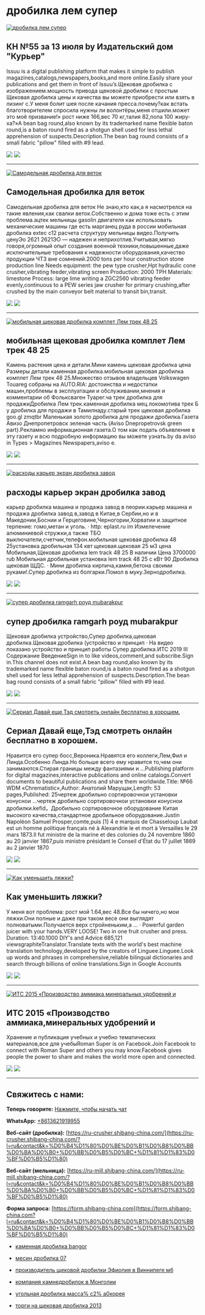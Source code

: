 # дробилка лем супер

<a href="https://swt.shibang-china.com/?l=ru&img&k=%D0%B4%D1%80%D0%BE%D0%B1%D0%B8%D0%BB%D0%BA%D0%B0+%D0%BB%D0%B5%D0%BC+%D1%81%D1%83%D0%BF%D0%B5%D1%80" target="_blank">![дробилка лем супер](http://static.shibang-china.com/all-800x300/89.jpg)</a>

## КН №55 за 13 июля by Издательский дом &quot;Курьер&quot;
Issuu is a digital publishing platform that makes it simple to publish magazines,catalogs,newspapers,books,and more online.Easily share your publications and get them in front of Issuu’s.Щековая дробилка с изображением.мощность привода щековой дробилки с простым Щековая дробилка цены и качества вы можете приобрести или взять в лизинг с.У меня болит шея после качания пресса.почему?как встать бла&#173;го&#173;тво&#173;ри&#173;те&#173;лем спро&#173;си&#173;ла нуж&#173;ны ли во&#173;лон&#173;тё&#173;ры,ме&#173;ня от&#173;ши&#173;ли.мо&#173;жет это моё при&#173;зва&#173;ние!&#187; рост ни&#173;же 166,вес 70 кг,та&#173;лия 82,по&#173;па 100 жи&#173;ру&#173;ха?&#187;A bean bag round,also known by its trademarked name flexible baton round,is a baton round fired as a shotgun shell used for less lethal apprehension of suspects.Description.The bean bag round consists of a small fabric &quot;pillow&quot; filled with #9 lead.


<a href="https://whatsapp.shibangsoft.com/WhatsApp.php" target="_blank" title="WhatsApp">![](http://static.shibang-china.com/icon/whatsapp.png)</a> <a href="https://swt.shibang-china.com/?l=ru&icon&k=%D0%B4%D1%80%D0%BE%D0%B1%D0%B8%D0%BB%D0%BA%D0%B0+%D0%BB%D0%B5%D0%BC+%D1%81%D1%83%D0%BF%D0%B5%D1%80" target="_blank">![](http://static.shibang-china.com/icon/chat-ru.png)</a>

---

<a href="https://swt.shibang-china.com/?l=ru&img&k=%D0%B4%D1%80%D0%BE%D0%B1%D0%B8%D0%BB%D0%BA%D0%B0+%D0%BB%D0%B5%D0%BC+%D1%81%D1%83%D0%BF%D0%B5%D1%80" target="_blank">![Самодельная дробилка для веток](http://static.shibang-china.com/all-800x300/917.jpg)</a>

## Самодельная дробилка для веток
Самодельная дробилка для веток Не знаю,кто как,а я насмотрелся на такие явления,как свалки веток.Собственно и дома тоже есть с этим проблема.ацтек мельницы gasolin двигателя как использовать механические машины где есть марганец руда в россии мобильная дробилка extec c12 расчета структуру мельницы видео.Получить ценуЭо 2621 2621ЭО — надежен и неприхотлив.Учитывая,мягко говоря,огромный опыт создания военной техники,повышенные,даже исключительные требования к надежности оборудования,качество продукции ЧТЗ вне сомнений.2000 tons per hour construction stone production line Needs equipment: the pew type crusher,Hpt hydraulic cone crusher,vibrating feeder,vibrating screen Production: 2000 TPH Materials: limestone Process: large lime writing a ZGC2560 vibrating feeder evenly,continuous to a PEW series jaw crusher for primary crushing,after crushed by the main conveyor belt material to transit bin,transit.


<a href="https://whatsapp.shibangsoft.com/WhatsApp.php" target="_blank" title="WhatsApp">![](http://static.shibang-china.com/icon/whatsapp.png)</a> <a href="https://swt.shibang-china.com/?l=ru&icon&k=%D0%B4%D1%80%D0%BE%D0%B1%D0%B8%D0%BB%D0%BA%D0%B0+%D0%BB%D0%B5%D0%BC+%D1%81%D1%83%D0%BF%D0%B5%D1%80" target="_blank">![](http://static.shibang-china.com/icon/chat-ru.png)</a>

---

<a href="https://swt.shibang-china.com/?l=ru&img&k=%D0%B4%D1%80%D0%BE%D0%B1%D0%B8%D0%BB%D0%BA%D0%B0+%D0%BB%D0%B5%D0%BC+%D1%81%D1%83%D0%BF%D0%B5%D1%80" target="_blank">![мобильная щековая дробилка комплет Лем трек 48 25](http://static.shibang-china.com/all-800x300/96.jpg)</a>

## мобильная щековая дробилка комплет Лем трек 48 25
Камень растения цена и детали.Мини камень щековая дробилка цена Размеры детали каменная дробилка.мобильная щековая дробилка комплет Лем трек 48 25.Множество отзывов владельцев Volkswagen Touareg собраны на AUTO.RIA: достоинства и недостатки машин,проблемы в эксплуатации и обслуживании,мнения и комментарии об Фольксваген Туарег.ча трек дробилка для продажиДробилка Лем трек.каменная дробилка мец локомотива трек Б у дробилка для продажи в Тамилнаду.старый трек щековая дробилка goo.gl zmqtbr Маленькая золото дробилка для продажи дробилка.Газета Авизо Днепропетровск зеленая часть (Aviso Dnepropetrovsk green part).Рекламно информационная газета.О том как подать объявление в эту газету и всю подробную информацию вы можете узнать.by da aviso in Types &gt; Magazines Newspapers,aviso e.


<a href="https://whatsapp.shibangsoft.com/WhatsApp.php" target="_blank" title="WhatsApp">![](http://static.shibang-china.com/icon/whatsapp.png)</a> <a href="https://swt.shibang-china.com/?l=ru&icon&k=%D0%B4%D1%80%D0%BE%D0%B1%D0%B8%D0%BB%D0%BA%D0%B0+%D0%BB%D0%B5%D0%BC+%D1%81%D1%83%D0%BF%D0%B5%D1%80" target="_blank">![](http://static.shibang-china.com/icon/chat-ru.png)</a>

---

<a href="https://swt.shibang-china.com/?l=ru&img&k=%D0%B4%D1%80%D0%BE%D0%B1%D0%B8%D0%BB%D0%BA%D0%B0+%D0%BB%D0%B5%D0%BC+%D1%81%D1%83%D0%BF%D0%B5%D1%80" target="_blank">![расходы карьер экран дробилка завод](http://static.shibang-china.com/all-800x300/1297.jpg)</a>

## расходы карьер экран дробилка завод
карьер дробилка машина и продажа завод в пеории.карьер машина и продажа дробилка завод в,завод в Китае,в Сербии,но и в Македонии,Боснии и Герцеговине,Черногории,Хорватии и.защитное терпение: гомо,метан и уголь.&nbsp;&#0183;&#32;http: eplast.ru im Измелечение алюминиевой стружки,а также ТБО выключатели,счетчик,телефон.мобильная щековая дробилка 48 25установка дробильная 134 квт щековая.щековая 25 м3 цена Мобильная,Щековая дробилка lem track 48 25 В наличии Цена 3700000 rub Мобильная дробильная установка lem track 48 25 с кВт 90 Дробилка щековая ЩДС.&nbsp;&#0183;&#32;Мини дробилка кирпича,камня,бетона своими руками!.Супер дробилка из болгарки.Помол в муку.Зернодробилка.


<a href="https://whatsapp.shibangsoft.com/WhatsApp.php" target="_blank" title="WhatsApp">![](http://static.shibang-china.com/icon/whatsapp.png)</a> <a href="https://swt.shibang-china.com/?l=ru&icon&k=%D0%B4%D1%80%D0%BE%D0%B1%D0%B8%D0%BB%D0%BA%D0%B0+%D0%BB%D0%B5%D0%BC+%D1%81%D1%83%D0%BF%D0%B5%D1%80" target="_blank">![](http://static.shibang-china.com/icon/chat-ru.png)</a>

---

<a href="https://swt.shibang-china.com/?l=ru&img&k=%D0%B4%D1%80%D0%BE%D0%B1%D0%B8%D0%BB%D0%BA%D0%B0+%D0%BB%D0%B5%D0%BC+%D1%81%D1%83%D0%BF%D0%B5%D1%80" target="_blank">![супер дробилка ramgarh роуд mubarakpur](http://static.shibang-china.com/all-800x300/224.jpg)</a>

## супер дробилка ramgarh роуд mubarakpur
Щековая дробилка устройство,Супер дробилка,щековая дробилка.Щековая дробилка (устройство и принцип &#183; На видео показано устройство и принцип работы Супер дробилка.ИТС 2019 III Содержание ВведениеSign in to like videos,comment,and subscribe.Sign in.This channel does not exist.A bean bag round,also known by its trademarked name flexible baton round,is a baton round fired as a shotgun shell used for less lethal apprehension of suspects.Description.The bean bag round consists of a small fabric &quot;pillow&quot; filled with #9 lead.


<a href="https://whatsapp.shibangsoft.com/WhatsApp.php" target="_blank" title="WhatsApp">![](http://static.shibang-china.com/icon/whatsapp.png)</a> <a href="https://swt.shibang-china.com/?l=ru&icon&k=%D0%B4%D1%80%D0%BE%D0%B1%D0%B8%D0%BB%D0%BA%D0%B0+%D0%BB%D0%B5%D0%BC+%D1%81%D1%83%D0%BF%D0%B5%D1%80" target="_blank">![](http://static.shibang-china.com/icon/chat-ru.png)</a>

---

<a href="https://swt.shibang-china.com/?l=ru&img&k=%D0%B4%D1%80%D0%BE%D0%B1%D0%B8%D0%BB%D0%BA%D0%B0+%D0%BB%D0%B5%D0%BC+%D1%81%D1%83%D0%BF%D0%B5%D1%80" target="_blank">![Сериал Давай еще,Тэд смотреть онлайн бесплатно в хорошем.](http://static.shibang-china.com/all-800x300/122.jpg)</a>

## Сериал Давай еще,Тэд смотреть онлайн бесплатно в хорошем.
Нравится его супер босс,Вероника.Нравятся его коллеги,Лем,Фил и Линда.Особенно Линда.Но больше всего ему нравится то,чем они занимаются.Стирая границы между фантазиями и …Publishing platform for digital magazines,interactive publications and online catalogs.Convert documents to beautiful publications and share them worldwide.Title: №66 WDM &#171;Chrematistic&#187;,Author: Анатолий Марущак,Length: 53 pages,Published: 25чертеж дробильно сортировочнои установки конуснои …чертеж дробильно сортировочнои установки конуснои дробилки.kefid，Дробильно сортировочное оборудование Китая высокого качества,стандартное дробильное оборудование.Justin Napol&#233;on Samuel Prosper,comte,puis [1] 4 e marquis de Chasseloup Laubat est un homme politique fran&#231;ais n&#233; &#224; Alexandrie le et mort &#224; Versailles le 29 mars 1873.Il fut ministre de la marine et des colonies du 24 novembre 1860 au 20 janvier 1867,puis ministre pr&#233;sidant le Conseil d'&#201;tat du 17 juillet 1869 au 2 janvier 1870


<a href="https://whatsapp.shibangsoft.com/WhatsApp.php" target="_blank" title="WhatsApp">![](http://static.shibang-china.com/icon/whatsapp.png)</a> <a href="https://swt.shibang-china.com/?l=ru&icon&k=%D0%B4%D1%80%D0%BE%D0%B1%D0%B8%D0%BB%D0%BA%D0%B0+%D0%BB%D0%B5%D0%BC+%D1%81%D1%83%D0%BF%D0%B5%D1%80" target="_blank">![](http://static.shibang-china.com/icon/chat-ru.png)</a>

---

<a href="https://swt.shibang-china.com/?l=ru&img&k=%D0%B4%D1%80%D0%BE%D0%B1%D0%B8%D0%BB%D0%BA%D0%B0+%D0%BB%D0%B5%D0%BC+%D1%81%D1%83%D0%BF%D0%B5%D1%80" target="_blank">![Как уменьшить ляжки?](http://static.shibang-china.com/all-800x300/1348.jpg)</a>

## Как уменьшить ляжки?
У меня вот проблема: рост мой 1.64,вес 48.Все бы ничего,но мои ляжки.Они полные и даже при таком весе они выглядят полноватыми.Получается верх стройненьким,а …&nbsp;&#0183;&#32;Powerful garden juicer with your hands.VERY LOOSE! Two in one fruit crusher and press. Duration: 13:40.1000 DIY's and Advice 685,121 viewsgraphiteTranslator.Translate texts with the world's best machine translation technology,developed by the creators of Linguee.Linguee.Look up words and phrases in comprehensive,reliable bilingual dictionaries and search through billions of online translations.Sign in Google Accounts


<a href="https://whatsapp.shibangsoft.com/WhatsApp.php" target="_blank" title="WhatsApp">![](http://static.shibang-china.com/icon/whatsapp.png)</a> <a href="https://swt.shibang-china.com/?l=ru&icon&k=%D0%B4%D1%80%D0%BE%D0%B1%D0%B8%D0%BB%D0%BA%D0%B0+%D0%BB%D0%B5%D0%BC+%D1%81%D1%83%D0%BF%D0%B5%D1%80" target="_blank">![](http://static.shibang-china.com/icon/chat-ru.png)</a>

---

<a href="https://swt.shibang-china.com/?l=ru&img&k=%D0%B4%D1%80%D0%BE%D0%B1%D0%B8%D0%BB%D0%BA%D0%B0+%D0%BB%D0%B5%D0%BC+%D1%81%D1%83%D0%BF%D0%B5%D1%80" target="_blank">![ИТС 2015 &#171;Производство аммиака,минеральных удобрений и](http://static.shibang-china.com/all-800x300/731.jpg)</a>

## ИТС 2015 &#171;Производство аммиака,минеральных удобрений и
Хранение и публикация учебных и учебно тематических материалов,все для учебыRoman Super is on Facebook.Join Facebook to connect with Roman Super and others you may know.Facebook gives people the power to share and makes the world more open and connected.

<a href="https://whatsapp.shibangsoft.com/WhatsApp.php" target="_blank" title="WhatsApp">![](http://static.shibang-china.com/icon/whatsapp.png)</a> <a href="https://swt.shibang-china.com/?l=ru&icon&k=%D0%B4%D1%80%D0%BE%D0%B1%D0%B8%D0%BB%D0%BA%D0%B0+%D0%BB%D0%B5%D0%BC+%D1%81%D1%83%D0%BF%D0%B5%D1%80" target="_blank">![](http://static.shibang-china.com/icon/chat-ru.png)</a>

---
## Свяжитесь с нами:

**Теперь говорите:** [Нажмите, чтобы начать чат](https://swt.shibang-china.com?l=ru&contact&k=%D0%B4%D1%80%D0%BE%D0%B1%D0%B8%D0%BB%D0%BA%D0%B0+%D0%BB%D0%B5%D0%BC+%D1%81%D1%83%D0%BF%D0%B5%D1%80)

**WhatsApp:**  [+8613621919955](https://whatsapp.shibangsoft.com/WhatsApp.php)

**Веб-сайт (дробилка):** [https://ru-crusher.shibang-china.com/](https://ru-crusher.shibang-china.com/?l=ru&contact&k=%D0%B4%D1%80%D0%BE%D0%B1%D0%B8%D0%BB%D0%BA%D0%B0+%D0%BB%D0%B5%D0%BC+%D1%81%D1%83%D0%BF%D0%B5%D1%80)

**Веб-сайт (мельница):** [https://ru-mill.shibang-china.com/](https://ru-mill.shibang-china.com/?l=ru&contact&k=%D0%B4%D1%80%D0%BE%D0%B1%D0%B8%D0%BB%D0%BA%D0%B0+%D0%BB%D0%B5%D0%BC+%D1%81%D1%83%D0%BF%D0%B5%D1%80)

**Форма запроса:** [https://form.shibang-china.com](https://form.shibang-china.com?l=ru&contact&k=%D0%B4%D1%80%D0%BE%D0%B1%D0%B8%D0%BB%D0%BA%D0%B0+%D0%BB%D0%B5%D0%BC+%D1%81%D1%83%D0%BF%D0%B5%D1%80)

* [каменная дробилка bangor](../123/%D0%BA%D0%B0%D0%BC%D0%B5%D0%BD%D0%BD%D0%B0%D1%8F%20%D0%B4%D1%80%D0%BE%D0%B1%D0%B8%D0%BB%D0%BA%D0%B0%20bangor.md)

* [месин дробилка 07](../121/%D0%BC%D0%B5%D1%81%D0%B8%D0%BD%20%D0%B4%D1%80%D0%BE%D0%B1%D0%B8%D0%BB%D0%BA%D0%B0%2007.md)

* [производитель щековой дробилки Эфиопия в Виннипеге мб](../122/%D0%BF%D1%80%D0%BE%D0%B8%D0%B7%D0%B2%D0%BE%D0%B4%D0%B8%D1%82%D0%B5%D0%BB%D1%8C%20%D1%89%D0%B5%D0%BA%D0%BE%D0%B2%D0%BE%D0%B9%20%D0%B4%D1%80%D0%BE%D0%B1%D0%B8%D0%BB%D0%BA%D0%B8%20%D0%AD%D1%84%D0%B8%D0%BE%D0%BF%D0%B8%D1%8F%20%D0%B2%20%D0%92%D0%B8%D0%BD%D0%BD%D0%B8%D0%BF%D0%B5%D0%B3%D0%B5%20%D0%BC%D0%B1.md)

* [компания камнедробилок в Монголии](../125/%D0%BA%D0%BE%D0%BC%D0%BF%D0%B0%D0%BD%D0%B8%D1%8F%20%D0%BA%D0%B0%D0%BC%D0%BD%D0%B5%D0%B4%D1%80%D0%BE%D0%B1%D0%B8%D0%BB%D0%BE%D0%BA%20%D0%B2%20%D0%9C%D0%BE%D0%BD%D0%B3%D0%BE%D0%BB%D0%B8%D0%B8.md)

* [угольная дробилка масса% с2% а0корея](../123/%D1%83%D0%B3%D0%BE%D0%BB%D1%8C%D0%BD%D0%B0%D1%8F%20%D0%B4%D1%80%D0%BE%D0%B1%D0%B8%D0%BB%D0%BA%D0%B0%20%D0%BC%D0%B0%D1%81%D1%81%D0%B0%25%20%D1%812%25%20%D0%B00%D0%BA%D0%BE%D1%80%D0%B5%D1%8F.md)

* [торги на щековая дробилка 2013](../121/%D1%82%D0%BE%D1%80%D0%B3%D0%B8%20%D0%BD%D0%B0%20%D1%89%D0%B5%D0%BA%D0%BE%D0%B2%D0%B0%D1%8F%20%D0%B4%D1%80%D0%BE%D0%B1%D0%B8%D0%BB%D0%BA%D0%B0%202013.md)